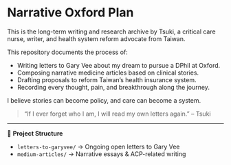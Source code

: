 # Narrative Oxford Plan

This is the long-term writing and research archive by Tsuki, a critical care nurse, writer, and health system reform advocate from Taiwan.

This repository documents the process of:
- Writing letters to Gary Vee about my dream to pursue a DPhil at Oxford.
- Composing narrative medicine articles based on clinical stories.
- Drafting proposals to reform Taiwan’s health insurance system.
- Recording every thought, pain, and breakthrough along the journey.

I believe stories can become policy, and care can become a system.

> “If I ever forget who I am, I will read my own letters again.” – Tsuki

---

📁 **Project Structure**

- `letters-to-garyvee/` → Ongoing open letters to Gary Vee
- `medium-articles/` → Narrative essays & ACP-related writing
